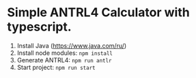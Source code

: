 # Simple ANTRL4 Calculator with typescript.

1. Install Java (https://www.java.com/ru/)
2. Install node modules: `npm install`
3. Generate ANTRL4: `npm run antlr`
4. Start project: `npm run start`